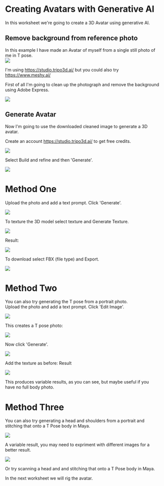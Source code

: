 # Creating Avatars with Generative AI

In this worksheet we're going to create a 3D Avatar using generative AI.

## Remove background from reference photo
In this example I have made an Avatar of myself from a single still photo of me in T pose.   
![](images/rod-t-pose.jpg)

I'm using https://studio.tripo3d.ai/   but you could also try https://www.meshy.ai/    

First of all I'm going to clean up the photograph and remove the background using Adobe Express.    

[<img src="images/remove-bg-vid.jpg">](https://uwe.cloud.panopto.eu/Panopto/Pages/Viewer.aspx?id=e9fb772b-4df6-4f2e-becb-b34700b74c7a ) 

## Generate Avatar 
Now I'm going to use the downloaded cleaned image to generate a 3D avatar.   

Create an account https://studio.tripo3d.ai/ to get free credits.  

![](images/generate-3d-1.jpg)

Select Build and refine and then 'Generate'.  

![](images/generate-3d-2.jpg)

# Method One
Upload the photo and add a text prompt. Click 'Generate'.     

![](images/generate-3d-3.jpg)

To texture the 3D model select texture and Generate Texture.   

![](images/generate-3d-4.jpg)

Result:   

![](images/generate-3d-5.jpg)

To download select FBX (file type) and Export. 

![](images/generate-3d-6.jpg)

# Method Two
You can also try generating the T pose from a portrait photo.   
Upload the photo and add a text prompt. Click 'Edit Image'.    

![](images/generate-3d-7.jpg)

This creates a T pose photo:  

![](images/generate-3d-8.jpg)

Now click 'Generate'.     

![](images/generate-3d-9.jpg)

Add the texture as before: Result  

![](images/generate-3d-10.jpg)

This produces variable results, as you can see, but maybe useful if you have no full body photo.

# Method Three
You can also try generating a head and shoulders from a portrait and stitching that onto a T Pose body in Maya.   

![](images/generate-3d-7.jpg)

A variable result, you may need to expriment with different images for a better result.  

![](images/generate-3d-11.jpg)

Or try scanning a head and and stitching that onto a T Pose body in Maya.   


In the next worksheet we will rig the avatar.   


